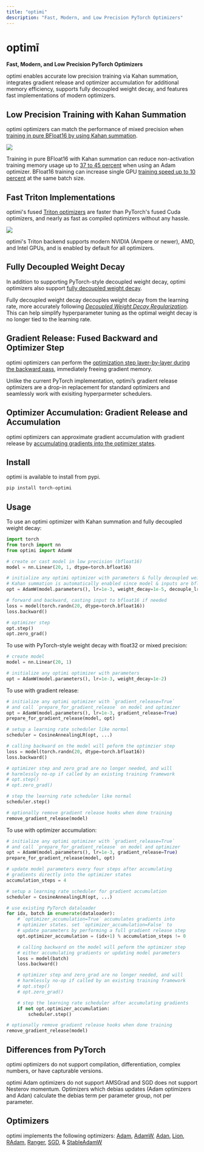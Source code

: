 ```yaml
---
title: "optimi"
description: "Fast, Modern, and Low Precision PyTorch Optimizers"
---
```


# optimī

**Fast, Modern, and Low Precision PyTorch Optimizers**

optimi enables accurate low precision training via Kahan summation, integrates gradient release and optimizer accumulation for additional memory efficiency, supports fully decoupled weight decay, and features fast implementations of modern optimizers.

## Low Precision Training with Kahan Summation

optimi optimizers can match the performance of mixed precision when [training in pure BFloat16 by using Kahan summation](kahan_summation.md).

![](https://ghp-cdn.benjaminwarner.dev/optimi/kahan_pretrain.png)

Training in pure BFloat16 with Kahan summation can reduce non-activation training memory usage up to [37 to 45 percent](kahan_summation.md/#memory-savings) when using an Adam optimizer. BFloat16 training can increase single GPU [training speed up to 10 percent](kahan_summation.md/#training-speedup) at the same batch size.

## Fast Triton Implementations

optimi's fused [Triton optimizers](triton.md) are faster than PyTorch's fused Cuda optimizers, and nearly as fast as compiled optimizers without any hassle.

![](https://ghp-cdn.benjaminwarner.dev/optimi/adamw_speed.png)

optimi's Triton backend supports modern NVIDIA (Ampere or newer), AMD, and Intel GPUs, and is enabled by default for all optimizers.

## Fully Decoupled Weight Decay

In addition to supporting PyTorch-style decoupled weight decay, optimi optimizers also support [fully decoupled weight decay](fully_decoupled_weight_decay.md).

Fully decoupled weight decay decouples weight decay from the learning rate, more accurately following [*Decoupled Weight Decay Regularization*](https://arxiv.org/abs/1711.05101). This can help simplify hyperparameter tuning as the optimal weight decay is no longer tied to the learning rate.

## Gradient Release: Fused Backward and Optimizer Step

optimi optimizers can perform the [optimization step layer-by-layer during the backward pass](gradient_release.md), immediately freeing gradient memory.

Unlike the current PyTorch implementation, optimi’s gradient release optimizers are a drop-in replacement for standard optimizers and seamlessly work with exisiting hyperparmeter schedulers.

## Optimizer Accumulation: Gradient Release and Accumulation

optimi optimizers can approximate gradient accumulation with gradient release by [accumulating gradients into the optimizer states](optimizer_accumulation.md).

## Install

optimi is available to install from pypi.

```bash
pip install torch-optimi
```

## Usage

To use an optimi optimizer with Kahan summation and fully decoupled weight decay:

```python
import torch
from torch import nn
from optimi import AdamW

# create or cast model in low precision (bfloat16)
model = nn.Linear(20, 1, dtype=torch.bfloat16)

# initialize any optimi optimizer with parameters & fully decoupled weight decay
# Kahan summation is automatically enabled since model & inputs are bfloat16
opt = AdamW(model.parameters(), lr=1e-3, weight_decay=1e-5, decouple_lr=True)

# forward and backward, casting input to bfloat16 if needed
loss = model(torch.randn(20, dtype=torch.bfloat16))
loss.backward()

# optimizer step
opt.step()
opt.zero_grad()
```

To use with PyTorch-style weight decay with float32 or mixed precision:

```python
# create model
model = nn.Linear(20, 1)

# initialize any optimi optimizer with parameters
opt = AdamW(model.parameters(), lr=1e-3, weight_decay=1e-2)
```

To use with gradient release:

```python
# initialize any optimi optimizer with `gradient_release=True`
# and call `prepare_for_gradient_release` on model and optimizer
opt = AdamW(model.parameters(), lr=1e-3, gradient_release=True)
prepare_for_gradient_release(model, opt)

# setup a learning rate scheduler like normal
scheduler = CosineAnnealingLR(opt, ...)

# calling backward on the model will peform the optimzier step
loss = model(torch.randn(20, dtype=torch.bfloat16))
loss.backward()

# optimizer step and zero_grad are no longer needed, and will
# harmlessly no-op if called by an existing training framework
# opt.step()
# opt.zero_grad()

# step the learning rate scheduler like normal
scheduler.step()

# optionally remove gradient release hooks when done training
remove_gradient_release(model)
```

To use with optimizer accumulation:

```python
# initialize any optimi optimizer with `gradient_release=True`
# and call `prepare_for_gradient_release` on model and optimizer
opt = AdamW(model.parameters(), lr=1e-3, gradient_release=True)
prepare_for_gradient_release(model, opt)

# update model parameters every four steps after accumulating
# gradients directly into the optimizer states
accumulation_steps = 4

# setup a learning rate scheduler for gradient accumulation
scheduler = CosineAnnealingLR(opt, ...)

# use existing PyTorch dataloader
for idx, batch in enumerate(dataloader):
    # `optimizer_accumulation=True` accumulates gradients into
    # optimizer states. set `optimizer_accumulation=False` to
    # update parameters by performing a full gradient release step
    opt.optimizer_accumulation = (idx+1) % accumulation_steps != 0

    # calling backward on the model will peform the optimizer step
    # either accumulating gradients or updating model parameters
    loss = model(batch)
    loss.backward()

    # optimizer step and zero_grad are no longer needed, and will
    # harmlessly no-op if called by an existing training framework
    # opt.step()
    # opt.zero_grad()

    # step the learning rate scheduler after accumulating gradients
    if not opt.optimizer_accumulation:
        scheduler.step()

# optionally remove gradient release hooks when done training
remove_gradient_release(model)
```

## Differences from PyTorch

optimi optimizers do not support compilation, differentiation, complex numbers, or have capturable versions.

optimi Adam optimizers do not support AMSGrad and SGD does not support Nesterov momentum. Optimizers which debias updates (Adam optimizers and Adan) calculate the debias term per parameter group, not per parameter.

## Optimizers

optimi implements the following optimizers: [Adam](optimizers/adam.md), [AdamW](optimizers/adamw.md), [Adan](optimizers/adan.md), [Lion](optimizers/lion.md), [RAdam](optimizers/radam.md), [Ranger](optimizers/ranger.md), [SGD](optimizers/sgd.md), & [StableAdamW](optimizers/stableadamw.md)